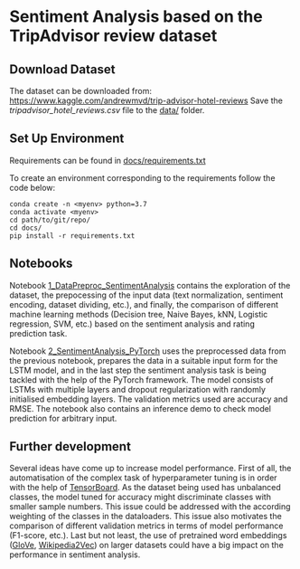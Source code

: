 # Sentiment Analysis based on the TripAdvisor review dataset

## Download Dataset
The dataset can be downloaded from: https://www.kaggle.com/andrewmvd/trip-advisor-hotel-reviews
Save the _tripadvisor_hotel_reviews.csv_ file to the [data/](https://gitlab.com/Notram1/sentiment-analysis-tripadvisor/-/tree/master/data/) folder.

## Set Up Environment
Requirements can be found in [docs/requirements.txt](https://gitlab.com/Notram1/sentiment-analysis-tripadvisor/-/tree/master/docs/requirements.txt)

To create an environment corresponding to the requirements follow the code below:

```
conda create -n <myenv> python=3.7
conda activate <myenv>
cd path/to/git/repo/
cd docs/
pip install -r requirements.txt
```

## Notebooks

Notebook [1_DataPreproc_SentimentAnalysis](https://gitlab.com/Notram1/sentiment-analysis-tripadvisor/-/tree/master/1_DataPreproc_SentimentAnalysis.ipynb) contains the exploration of the dataset, the prepocessing of the input data (text normalization, sentiment encoding, dataset dividing, etc.), and finally, the comparison of different machine learning methods (Decision tree, Naive Bayes, kNN, Logistic regression, SVM, etc.) based on the sentiment analysis and rating prediction task.

Notebook [2_SentimentAnalysis_PyTorch](https://gitlab.com/Notram1/sentiment-analysis-tripadvisor/-/tree/master/2_SentimentAnalysis_PyTorch.ipynb) uses the preprocessed data from the previous notebook, prepares the data in a suitable input form for the LSTM model, and in the last step the sentiment analysis task is being tackled with the help of the PyTorch framework. The model consists of LSTMs with multiple layers and dropout regularization with randomly initialised embedding layers. The validation metrics used are accuracy and RMSE. The notebook also contains an inference demo to check model prediction for arbitrary input.

## Further development
Several ideas have come up to increase model performance. First of all, the automatisation of the complex task of hyperparameter tuning is in order with the help of [TensorBoard](https://www.tensorflow.org/tensorboard). As the dataset being used has unbalanced classes, the model tuned for accuracy might discriminate classes with smaller sample numbers. This issue could be addressed with the according weighting of the classes in the dataloaders. This issue also motivates the comparison of different validation metrics in terms of model performance (F1-score, etc.). Last but not least, the use of pretrained word embeddings ([GloVe](https://nlp.stanford.edu/projects/glove/), [Wikipedia2Vec](https://wikipedia2vec.github.io/wikipedia2vec/pretrained/))  on larger datasets could have a big impact on the performance in sentiment analysis.
